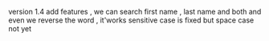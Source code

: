 version 1.4 add features , we can search first name , last name and both and even we reverse the word , it'works 
sensitive case is fixed but space case not yet
